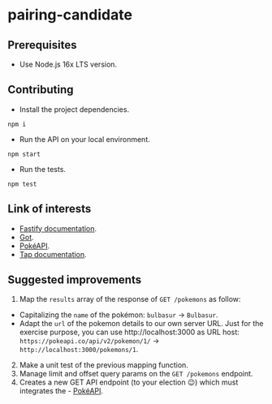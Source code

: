 # pairing-candidate

## Prerequisites

- Use Node.js 16x LTS version.

## Contributing

- Install the project dependencies.

```console
npm i
```

- Run the API on your local environment.

```console
npm start
```

- Run the tests.

```console
npm test
```

## Link of interests

- [Fastify documentation](https://www.fastify.io/).
- [Got](https://www.npmjs.com/package/got).
- [PokéAPI](https://pokeapi.co/).
- [Tap documentation](https://node-tap.org/docs/getting-started/).

## Suggested improvements

1. Map the `results` array of the response of `GET /pokemons` as follow:

- Capitalizing the `name` of the pokémon: `bulbasur` -> `Bulbasur`.
- Adapt the `url` of the pokemon details to our own server URL. Just for the exercise purpose, you can use http://localhost:3000 as URL host: `https://pokeapi.co/api/v2/pokemon/1/` -> `http://localhost:3000/pokemons/1`.

2. Make a unit test of the previous mapping function.
3. Manage limit and offset query params on the `GET /pokemons` endpoint.
4. Creates a new GET API endpoint (to your election :wink:) which must integrates the - [PokéAPI](https://pokeapi.co/).
